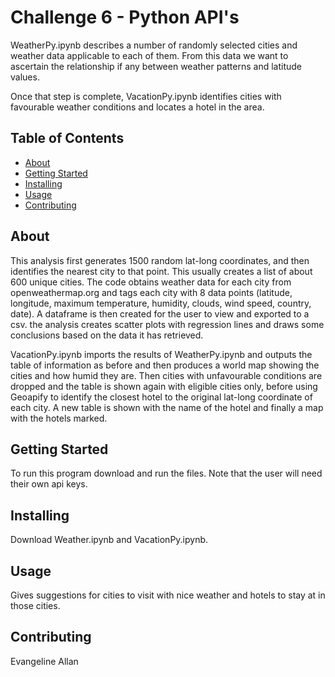 # Challenge 6 - Python API's
WeatherPy.ipynb describes a number of randomly selected cities and weather data applicable to each of them. From this data we want to ascertain the relationship if any between weather patterns and latitude values.

Once that step is complete, VacationPy.ipynb identifies cities with favourable weather conditions and locates a hotel in the area.

## Table of Contents

- [About](#about)
- [Getting Started](#getting_started)
- [Installing](#installing)
- [Usage](#usage)
- [Contributing](#contributing)

## About
This analysis first generates 1500 random lat-long coordinates, and then identifies the nearest city to that point. This usually creates a list of about 600 unique cities. The code obtains weather data for each city from openweathermap.org and tags each city with 8 data points (latitude, longitude, maximum temperature, humidity, clouds, wind speed, country, date). A dataframe is then created for the user to view and exported to a csv. the analysis creates scatter plots with regression lines and draws some conclusions based on the data it has retrieved.

VacationPy.ipynb imports the results of WeatherPy.ipynb and outputs the table of information as before and then produces a world map showing the cities and how humid they are. Then cities with unfavourable conditions are dropped and the table is shown again with eligible cities only, before using Geoapify to identify the closest hotel to the original lat-long coordinate of each city. A new table is shown with the name of the hotel and finally a map with the hotels marked.

## Getting Started
To run this program download and run the files. Note that the user will need their own api keys.

## Installing
Download Weather.ipynb and VacationPy.ipynb. 

## Usage
Gives suggestions for cities to visit with nice weather and hotels to stay at in those cities.

## Contributing
Evangeline Allan
